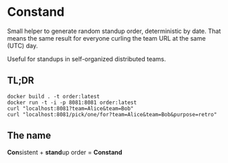 # Constand

Small helper to generate random standup order, deterministic by date.
That means the same result for everyone curling the team URL at the same (UTC) day.

Useful for standups in self-organized distributed teams.

## TL;DR

```
docker build . -t order:latest
docker run -t -i -p 8081:8081 order:latest
curl "localhost:8081?team=Alice&team=Bob"
curl "localhost:8081/pick/one/for?team=Alice&team=Bob&purpose=retro"
```

## The name

**Con**sistent + **stand**up order = **Constand**
